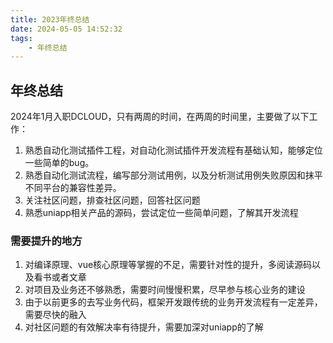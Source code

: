 ```yaml
---
title: 2023年终总结
date: 2024-05-05 14:52:32
tags:
	- 年终总结
---
```

## 年终总结

2024年1月入职DCLOUD，只有两周的时间，在两周的时间里，主要做了以下工作：

1. 熟悉自动化测试插件工程，对自动化测试插件开发流程有基础认知，能够定位一些简单的bug。
2. 熟悉自动化测试流程，编写部分测试用例，以及分析测试用例失败原因和抹平不同平台的兼容性差异。
3. 关注社区问题，排查社区问题，回答社区问题
4. 熟悉uniapp相关产品的源码，尝试定位一些简单问题，了解其开发流程

### 需要提升的地方

1. 对编译原理、vue核心原理等掌握的不足，需要针对性的提升，多阅读源码以及看书或者文章
2. 对项目及业务还不够熟悉，需要时间慢慢积累，尽早参与核心业务的建设
3. 由于以前更多的去写业务代码，框架开发跟传统的业务开发流程有一定差异，需要尽快的融入
4. 对社区问题的有效解决率有待提升，需要加深对uniapp的了解

